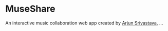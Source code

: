 # MuseShare
An interactive music collaboration web app created by [Arjun Srivastava](www.github.com/Guitarjun), ...
